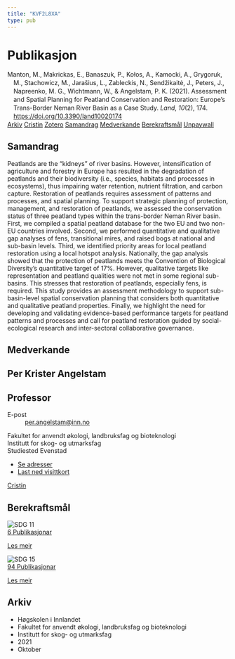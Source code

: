 ```yaml
---
title: "KVF2L8XA"
type: pub
---
```

<h1>Publikasjon</h1>
<article id="csl-bib-container-KVF2L8XA" class="csl-bib-container">
  <div class="csl-bib-body" style="line-height: 1.35; padding-left: 1em; text-indent:-1em;">
  <div class="csl-entry">Manton, M., Makrickas, E., Banaszuk, P., Ko&#x142;os, A., Kamocki, A., Grygoruk, M., Stachowicz, M., Jara&#x161;ius, L., Zableckis, N., Send&#x17E;ikait&#x117;, J., Peters, J., Napreenko, M. G., Wichtmann, W., &amp; Angelstam, P. K. (2021). Assessment and Spatial Planning for Peatland Conservation and Restoration: Europe&#x2019;s Trans-Border Neman River Basin as a Case Study. <i>Land</i>, <i>10</i>(2), 174. <a href="https://doi.org/10.3390/land10020174">https://doi.org/10.3390/land10020174</a></div>
</div>
  <div class="csl-bib-buttons">
    <a href="#taxonomy-article-KVF2L8XA" class="csl-bib-button">Arkiv</a>
    <a href="https://app.cristin.no/results/show.jsf?id=1943391" alt="Cristin URL" class="csl-bib-button">Cristin</a>
    <a href="http://zotero.org/groups/5402882/items/KVF2L8XA" alt="Zotero URL" class="csl-bib-button">Zotero</a>
    <a href="#abstract-article-KVF2L8XA" class="csl-bib-button">Samandrag</a>
    <a href="#contributors-article-KVF2L8XA" class="csl-bib-button">Medverkande</a>
    <a href="#sdg-article-KVF2L8XA" class="csl-bib-button">Berekraftsmål</a>
    <a href="https://www.mdpi.com/2073-445X/10/2/174/pdf?version=1613312122" class="csl-bib-button">Unpaywall</a>
  </div>
  <div id="csl-bib-meta-container-KVF2L8XA"></div>
</article>
<div id="csl-bib-meta-KVF2L8XA" class="csl-bib-meta">
  <article id="abstract-article-KVF2L8XA" class="abstract-article">
    <h1>Samandrag</h1>
    Peatlands are the “kidneys” of river basins. However, intensification of agriculture and forestry in Europe has resulted in the degradation of peatlands and their biodiversity (i.e., species, habitats and processes in ecosystems), thus impairing water retention, nutrient filtration, and carbon capture. Restoration of peatlands requires assessment of patterns and processes, and spatial planning. To support strategic planning of protection, management, and restoration of peatlands, we assessed the conservation status of three peatland types within the trans-border Neman River basin. First, we compiled a spatial peatland database for the two EU and two non-EU countries involved. Second, we performed quantitative and qualitative gap analyses of fens, transitional mires, and raised bogs at national and sub-basin levels. Third, we identified priority areas for local peatland restoration using a local hotspot analysis. Nationally, the gap analysis showed that the protection of peatlands meets the Convention of Biological Diversity’s quantitative target of 17%. However, qualitative targets like representation and peatland qualities were not met in some regional sub-basins. This stresses that restoration of peatlands, especially fens, is required. This study provides an assessment methodology to support sub-basin-level spatial conservation planning that considers both quantitative and qualitative peatland properties. Finally, we highlight the need for developing and validating evidence-based performance targets for peatland patterns and processes and call for peatland restoration guided by social-ecological research and inter-sectoral collaborative governance.
  </article>
  <article id="contributors-article-KVF2L8XA" class="contributors-article">
    <h1>Medverkande</h1>
    <div class="personas"> <div class="vrtx-hinn-person-card"> <div class="photo"> <i class="lar la-user-circle missing-person"></i> </div> <div class="info"> <hgroup><h1>Per Krister Angelstam</h1> <h2>Professor</h2> </hgroup><dl> <dt>E-post</dt> <dd> <a href="mailto:per.angelstam@inn.no">per.angelstam@inn.no</a> </dd> </dl> <p> Fakultet for anvendt økologi, landbruksfag og bioteknologi<br> Institutt for skog- og utmarksfag<br> Studiested Evenstad </p> <ul class="vrtx-hinn-links"> <li><a href="https://www.inn.no/finn-en-ansatt/per-angelstam.html#vrtx-hinn-addresses">Se adresser</a></li> <li><a href="https://www.inn.no/finn-en-ansatt/per-angelstam.html?vrtx=vcf">Last ned visittkort</a></li> </ul> </div> </div> <a href="https://app.cristin.no/persons/show.jsf?id=1318014" alt="Cristin URL" class="personas-cristin">Cristin</a> </div>
  </article>
  <article id="sdg-article-KVF2L8XA" class="sdg-article">
    <h1>Berekraftsmål</h1>
    <div class="sdg-container"><div id="sdg11" class="sdg"> <img src="{{< params subfolder >}}images/sdg/sdg11_no.png" class="image" alt="SDG 11"> <div class="sdg-overlay"> <a href="{{< params subfolder >}}no/archive/?sdg=11#archive" class="sdg-publication-count"><span>6</span> Publikasjonar</a> <p><a href="NA" class="sdg-read-more">Les meir</a></p> </div> </div> <div id="sdg15" class="sdg"> <img src="{{< params subfolder >}}images/sdg/sdg15_no.png" class="image" alt="SDG 15"> <div class="sdg-overlay"> <a href="{{< params subfolder >}}no/archive/?sdg=15#archive" class="sdg-publication-count"><span>94</span> Publikasjonar</a> <p><a href="NA" class="sdg-read-more">Les meir</a></p> </div> </div></div>
  </article>
  <article id="taxonomy-article-KVF2L8XA" class="taxonomy-article">
    <h1>Arkiv</h1>
    <ul>
      <li>Høgskolen i Innlandet</li>
      <li>Fakultet for anvendt økologi, landbruksfag og bioteknologi</li>
      <li>Institutt for skog- og utmarksfag</li>
      <li>2021</li>
      <li>Oktober</li>
    </ul>
  </article>
</div>
